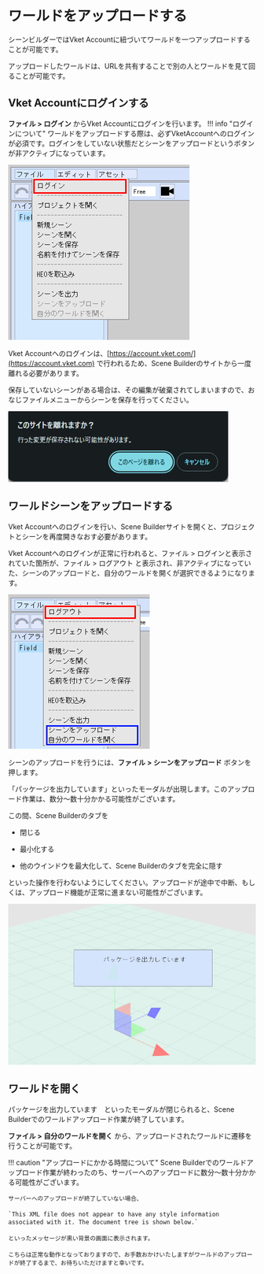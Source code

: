 # ワールドをアップロードする

シーンビルダーではVket Accountに紐づいてワールドを一つアップロードすることが可能です。

アップロードしたワールドは、URLを共有することで別の人とワールドを見て回ることが可能です。

## Vket Accountにログインする

**ファイル > ログイン** からVket Accountにログインを行います。
!!! info "ログインについて"
    ワールドをアップロードする際は、必ずVketAccountへのログインが必須です。ログインをしていない状態だとシーンをアップロードというボタンが非アクティブになっています。

![WorldUpload_1](img/WorldUpload_1.jpg)

Vket Accountへのログインは、[https://account.vket.com/](https://account.vket.com) で行われるため、Scene Builderのサイトから一度離れる必要があります。

保存していないシーンがある場合は、その編集が破棄されてしまいますので、おなじファイルメニューからシーンを保存を行ってください。

![WorldUpload_2](img/WorldUpload_2.jpg)

## ワールドシーンをアップロードする

Vket Accountへのログインを行い、Scene Builderサイトを開くと、プロジェクトとシーンを再度開きなおす必要があります。

Vket Accountへのログインが正常に行われると、ファイル > ログインと表示されていた箇所が、ファイル > ログアウト と表示され、非アクティブになっていた、シーンのアップロードと、自分のワールドを開くが選択できるようになります。

![WorldUpload_3](img/WorldUpload_3.jpg)

シーンのアップロードを行うには、**ファイル > シーンをアップロード** ボタンを押します。

「パッケージを出力しています」といったモーダルが出現します。このアップロード作業は、数分～数十分かかる可能性がございます。

この間、Scene Builderのタブを

- 閉じる

- 最小化する

- 他のウインドウを最大化して、Scene Builderのタブを完全に隠す

といった操作を行わないようにしてください。アップロードが途中で中断、もしくは、アップロード機能が正常に進まない可能性がございます。

![WorldUpload_4](img/WorldUpload_4.jpg)

## ワールドを開く

パッケージを出力しています　といったモーダルが閉じられると、Scene Builderでのワールドアップロード作業が終了しています。

**ファイル > 自分のワールドを開く** から、アップロードされたワールドに遷移を行うことが可能です。

!!! caution "アップロードにかかる時間について"
    Scene Builderでのワールドアップロード作業が終わったのち、サーバーへのアップロードに数分～数十分かかる可能性がございます。

    サーバーへのアップロードが終了していない場合、

    `This XML file does not appear to have any style information associated with it. The document tree is shown below.`

    といったメッセージが黒い背景の画面に表示されます。

    こちらは正常な動作となっておりますので、お手数おかけいたしますがワールドのアップロードが終了するまで、お待ちいただけますと幸いです。

